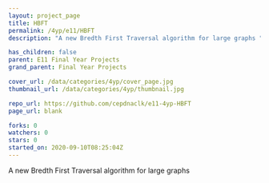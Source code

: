 ```yaml
---
layout: project_page
title: HBFT
permalink: /4yp/e11/HBFT
description: "A new Bredth First Traversal algorithm for large graphs "

has_children: false
parent: E11 Final Year Projects
grand_parent: Final Year Projects

cover_url: /data/categories/4yp/cover_page.jpg
thumbnail_url: /data/categories/4yp/thumbnail.jpg

repo_url: https://github.com/cepdnaclk/e11-4yp-HBFT
page_url: blank

forks: 0
watchers: 0
stars: 0
started_on: 2020-09-10T08:25:04Z
---
```

A new Bredth First Traversal algorithm for large graphs 

